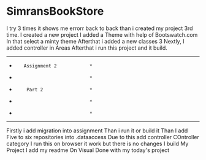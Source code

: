 # SimransBookStore
I try 3 times it shows me errorr back to back than i created my project 3rd time.
I created a new project 
I added a Theme with help of Bootswatch.com 
In that select a minty theme 
Afterthat i added a new classes 3
Nextly, I added controller in Areas 
Afterthat i run this project and it build.
**********************************
*        Assignment 2            *
*                                *
*         Part 2                 *
*                                *
*                                *
**********************************
Firstly i add migration into assignment
Than i run it or build it
Than I add Five to six repositories into 
.dataaccess 
Due to this add controller 
COntroller category
I run this on browser it work but there is 
no changes
I build My Project
I add my readme
On Visual 
Done with my today's project

